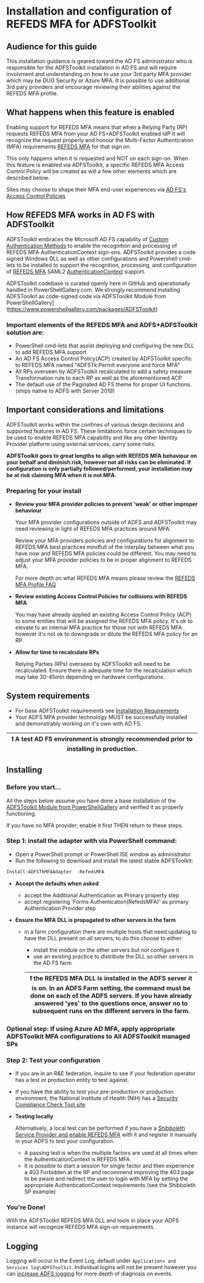 # Installation and configuration of REFEDS MFA for ADFSToolkit
## Audience for this guide
This installation guidance is geared toward the AD FS administrator who is responsible for the ADFSToolkit installation in AD FS and will require involvment and understanding on how to use your 3rd party MFA provider which may be DUO Security or Azure MFA. It is possible to use additional 3rd pary providers and encourage reviewing their abilities against the REFEDS MFA profile.

## What happens when this feature is enabled

Enabling support for REFEDS MFA means that when a Relying Party (RP) requests REFEDS MFA from your AD FS+ADFSToolkit enabled IdP it will recognize the request properly and honour the Multi-Factor Authentication (MFA) requirements [REFEDS MFA](https://refeds.org/profile/mfa) for that sign on.

This only happens when it is requested and NOT on each sign-on. When this feature is enabled via ADFSToolkit, a specific REFEDS MFA Access Control Policy will be created as will a few other elements which are described below.

 Sites may choose to shape their MFA end-user experiences via [AD FS's  Access Control Policies](https://docs.microsoft.com/en-us/windows-server/identity/ad-fs/operations/access-control-policies-in-ad-fs) 

## How REFEDS MFA works in AD FS with ADFSToolkit
ADFSToolkit embraces the Microsoft AD FS capability of [Custom Authentication Methods](https://docs.microsoft.com/en-us/windows-server/identity/ad-fs/development/ad-fs-build-custom-auth-method) to enable the recognition and processing of REFEDS MFA AuthenticationContext sign-ons. ADFSToolkit provides a code signed Windows DLL as well as other configurations and Powershell cmd-lets to be installed to support the recognition, processing, and configuration of [REFEDS MFA](https://refeds.org/profile/mfa) SAML2 [AuthenticationContext](https://docs.oasis-open.org/security/saml/v2.0/saml-authn-context-2.0-os.pdf) support.

ADFSToolkit codebase is curated openly here in GitHub and operationally handled in PowerShellGallery.com.
We strongly recommend installing ADFSToolkit as code-signed code via ADFSToolkit Module from PowerShellGallery](https://www.powershellgallery.com/packages/ADFSToolkit)

### Important elements of the REFEDS MFA and ADFS+ADFSToolkit solution are:

-  PowerShell cmd-lets that assist deploying and configuring the new DLL to add REFEDS MFA support
-  An AD FS Access Control Policy(ACP) created by  ADFSToolkit specific to REFEDS MFA named "ADFSTk:Permit everyone and force MFA"
-  All RPs overseen by ADFSToolkit recalculated to add a safety measure Transformation rule to each RP as well as the aforementioned ACP
-  The default use of the Paginated AD FS theme for proper UI functions.  (ships native to ADFS with Server 2019)

## Important considerations and limitations

ADFSToolkit works within the confines of various design decisions and supported features in AD FS. These limitations force certain techniques to be used to enable REFEDS MFA capability and like any other Identity Provider platform using external services, carry some risks.

**ADFSToolkit goes to great lengths to align with REFEDS MFA behaviour on your behalf and diminish risk, however not all risks can be eliminated.  If configuration is only partially followed/performed, your installation may be at risk claiming MFA when it is not MFA.**

### Preparing for your install

- **Review your MFA provider policies to prevent 'weak' or other improper behaviour**

  Your MFA provider configurations outside of ADFS and ADFSToolkit may need reviewing in light of REFEDS MFA practices around MFA.

  Review your MFA providers policies and  configurations for alignment to REFEDS MFA best practices mindfull of the interplay between what you have now and REFEDS MFA policies could be different.
  You may need to adjust your MFA provider policies to be in proper alignment to REFEDS MFA.

  For more depth on what REFEDS MFA means please review the [REFEDS MFA Profile FAQ](https://wiki.refeds.org/display/PRO/MFA+Profile+FAQ)

- **Review existing Access Control Policies for collisions with REFEDS MFA**

  You may have already applied an existing Access Control Policy (ACP) to some entities that  will be assigned the REFEDS MFA policy.
  It's ok to elevate to an internal MFA practice for those not with REFEDS MFA however it's not ok to downgrade or dilute the REFEDS MFA policy for an RP.

- **Allow for time to recalculate RPs**

  Relying Parties (RPs) overseen by ADFSToolkit will need to be recalculated. Ensure there is adequate time for the recalculation which may take 30-45min depending on hardware configurations.



## System requirements

  - For base ADFSToolkit requirements see [Installation Requirements](/docs/README.md) 
  - Your ADFS MFA provider technology MUST be successfully installed and demonstrably working on it's own with  AD FS.

  |:exclamation:  A test AD FS environment is strongly recommended prior to installing in production. |
  |---------------------------------------------------------------------------------------------------|


## Installing

### **Before you start...**

All the steps below assume you have done a base installation of the [ADFSToolkit Module from PowerShellGallery](https://www.powershellgallery.com/packages/ADFSToolkit) and verified it as properly functioning.

If you have no MFA provider, enable it first THEN return to these steps.

### **Step 1: install the adapter with via PowerShell command:**
  - Open a PowerShell prompt or PowerShell ISE window as administrator  
  - Run the following to download and install the latest stable ADFSToolkit:
  ```PowerShell
  Install-ADFSTkMFAAdapter  -RefedsMFA
  ```
- **Accept the defaults when asked**
  - accept the Additional Authentication as Primary  property step
  - accept registering 'Forms Authentication(RefedsMFA)' as primary  Authentication Provider step

- **Ensure the MFA DLL is propagated to other servers in the farm**
  - in a farm configuration there are multiple hosts that need updating to have the DLL present on all servers, to do this choose to either:
    - install the module on the other servers but not configure it
    - use an existing practice to distribute the DLL so other servers in the AD FS farm

    |:exclamation: the REFEDS MFA DLL is installed in the ADFS server it is on. In an ADFS Farm setting, the command must be done on each of the ADFS servers. If you have already answered 'yes' to the questions once, answer no to subsequent runs on the different servers in the farm.  |
     |-----------------------------------------------------------------------------|


### **Optional step: If using Azure AD MFA, apply appropriate ADFSToolkit MFA configurations to All ADFSToolkit managed SPs**




### **Step 2: Test your configuration**

-  If you are in an R&E federation, inquire to see if your federation operator has a test or production entity to test against.
-  If you have the ability to test your pre-production or production environment, the National Institute of Health (NIH) has a [Security Compliance Check Tool site](https://auth.nih.gov/CertAuthV3/forms/compliancecheck.aspx)

- **Testing locally**

   Alternatively, a local test can be performed if  you have a [Shibboleth Service Provider and enable REFEDS MFA](https://shibboleth.atlassian.net/wiki/spaces/SP3/pages/2114781453/Requiring+Multi-Factor+Authentication) with it and register it manually in your ADFS to test your configuration. 

  - A passing test is when the multiple factors are used at all times when the AuthenticationContext is REFEDS MFA.
  - It is possible to start a session for single factor and then experience a 403 Forbidden at the RP and recommend improving the 403 page to be aware and redirect the user to login with MFA by setting the appropriate AuthenticationContext requirements (see the Shibboleth SP example)



### **You're Done!**
With the ADFSToolkit REFEDS MFA DLL and tools in place your ADFS instance will recognize REFEDS MFA sign-on requirements. 

## **Logging**

Logging will occur in the Event Log, default under `Applications and Services log\ADFSToolkit`. 
Individual logins will not be present however you can [increase ADFS logging](https://docs.microsoft.com/en-us/windows-server/identity/ad-fs/troubleshooting/ad-fs-tshoot-logging) for more depth of diagnosis on events. 

